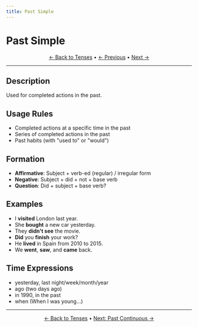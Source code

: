 ```yaml
---
title: Past Simple
---
```


# Past Simple



<div align="center" markdown="1">

[← Back to Tenses](./README.html) • [← Previous](04-present-perfect-continuous.md) • [Next →](06-past-continuous.md)

</div>

---

## Description
Used for completed actions in the past.

## Usage Rules
- Completed actions at a specific time in the past
- Series of completed actions in the past
- Past habits (with "used to" or "would")

## Formation
- **Affirmative**: Subject + verb-ed (regular) / irregular form
- **Negative**: Subject + did + not + base verb
- **Question**: Did + subject + base verb?

## Examples
- I **visited** London last year.
- She **bought** a new car yesterday.
- They **didn't see** the movie.
- **Did** you **finish** your work?
- He **lived** in Spain from 2010 to 2015.
- We **went**, **saw**, and **came** back.

## Time Expressions
- yesterday, last night/week/month/year
- ago (two days ago)
- in 1990, in the past
- when (When I was young...)

---

<div align="center" markdown="1">

[← Back to Tenses](./README.html) • [Next: Past Continuous →](06-past-continuous.md)

</div>
